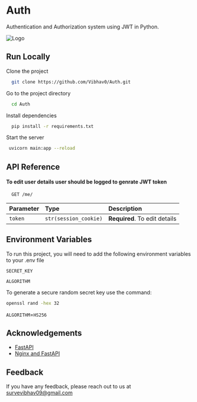 
# Auth

Authentication and Authorization system using JWT in Python.


![Logo](https://user-images.githubusercontent.com/73296863/137582997-0e1b0868-0116-43ce-b92e-5b3798e283d3.jpeg)

    
## Run Locally

Clone the project

```bash
  git clone https://github.com/Vibhav0/Auth.git
```

Go to the project directory

```bash
  cd Auth
```

Install dependencies

```bash
  pip install -r requirements.txt
```

Start the server

```bash
 uvicorn main:app --reload
```

  
## API Reference

#### To edit user details user should be logged to genrate JWT token

```http/https
  GET /me/
```

| Parameter | Type     | Description                |
| :-------- | :------- | :------------------------- |
| `token` | `str(session_cookie)` | **Required**.  To edit details |


  
## Environment Variables

To run this project, you will need to add the following environment variables to your .env file

`SECRET_KEY`

`ALGORITHM`

To generate a secure random secret key use the command:
```bash
openssl rand -hex 32
```
`ALGORITHM`=`HS256`
  
## Acknowledgements

 - [FastAPI](https://fastapi.tiangolo.com/)
 - [Nginx and FastAPI](https://techoff.live/how-to-host-fastapi-application-using-uvicorn-nginx/)

  
## Feedback

If you have any feedback, please reach out to us at survevibhav09@gmail.com

  